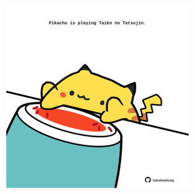 <!-- built at 27/08/2022, 07:01:06 UTC -->
<p align="center">
  <img width="500" height="500" src="./ReadmeImage.svg">
</p>
